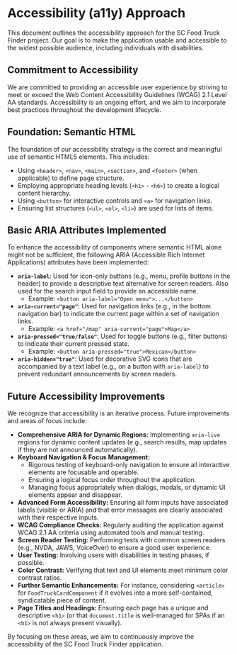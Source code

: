 # Accessibility (a11y) Approach

This document outlines the accessibility approach for the SC Food Truck Finder project. Our goal is to make the application usable and accessible to the widest possible audience, including individuals with disabilities.

## Commitment to Accessibility

We are committed to providing an accessible user experience by striving to meet or exceed the Web Content Accessibility Guidelines (WCAG) 2.1 Level AA standards. Accessibility is an ongoing effort, and we aim to incorporate best practices throughout the development lifecycle.

## Foundation: Semantic HTML

The foundation of our accessibility strategy is the correct and meaningful use of semantic HTML5 elements. This includes:
- Using `<header>`, `<nav>`, `<main>`, `<section>`, and `<footer>` (when applicable) to define page structure.
- Employing appropriate heading levels (`<h1>` - `<h6>`) to create a logical content hierarchy.
- Using `<button>` for interactive controls and `<a>` for navigation links.
- Ensuring list structures (`<ul>`, `<ol>`, `<li>`) are used for lists of items.

## Basic ARIA Attributes Implemented

To enhance the accessibility of components where semantic HTML alone might not be sufficient, the following ARIA (Accessible Rich Internet Applications) attributes have been implemented:

- **`aria-label`**: Used for icon-only buttons (e.g., menu, profile buttons in the header) to provide a descriptive text alternative for screen readers. Also used for the search input field to provide an accessible name.
  - Example: `<button aria-label="Open menu">...</button>`
- **`aria-current="page"`**: Used for navigation links (e.g., in the bottom navigation bar) to indicate the current page within a set of navigation links.
  - Example: `<a href="/map" aria-current="page">Map</a>`
- **`aria-pressed="true/false"`**: Used for toggle buttons (e.g., filter buttons) to indicate their current pressed state.
  - Example: `<button aria-pressed="true">Mexican</button>`
- **`aria-hidden="true"`**: Used for decorative SVG icons that are accompanied by a text label (e.g., on a button with `aria-label`) to prevent redundant announcements by screen readers.

## Future Accessibility Improvements

We recognize that accessibility is an iterative process. Future improvements and areas of focus include:

- **Comprehensive ARIA for Dynamic Regions:** Implementing `aria-live` regions for dynamic content updates (e.g., search results, map updates if they are not announced automatically).
- **Keyboard Navigation & Focus Management:**
    - Rigorous testing of keyboard-only navigation to ensure all interactive elements are focusable and operable.
    - Ensuring a logical focus order throughout the application.
    - Managing focus appropriately when dialogs, modals, or dynamic UI elements appear and disappear.
- **Advanced Form Accessibility:** Ensuring all form inputs have associated labels (visible or ARIA) and that error messages are clearly associated with their respective inputs.
- **WCAG Compliance Checks:** Regularly auditing the application against WCAG 2.1 AA criteria using automated tools and manual testing.
- **Screen Reader Testing:** Performing tests with common screen readers (e.g., NVDA, JAWS, VoiceOver) to ensure a good user experience.
- **User Testing:** Involving users with disabilities in testing phases, if possible.
- **Color Contrast:** Verifying that text and UI elements meet minimum color contrast ratios.
- **Further Semantic Enhancements:** For instance, considering `<article>` for `FoodTruckCardComponent` if it evolves into a more self-contained, syndicatable piece of content.
- **Page Titles and Headings:** Ensuring each page has a unique and descriptive `<h1>` (or that `document.title` is well-managed for SPAs if an `<h1>` is not always present visually).

By focusing on these areas, we aim to continuously improve the accessibility of the SC Food Truck Finder application.

